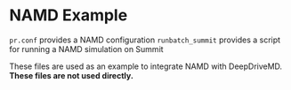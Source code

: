 # NAMD Example

`pr.conf` provides a NAMD configuration
`runbatch_summit` provides a script for running a NAMD simulation on Summit

These files are used as an example to integrate NAMD with DeepDriveMD.
**These files are not used directly.**
